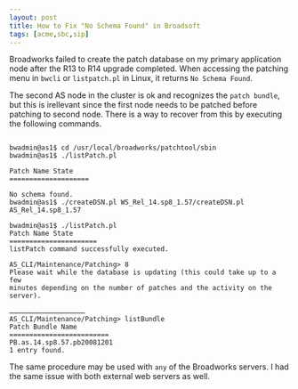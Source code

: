 ```yaml
---
layout: post
title: How to Fix "No Schema Found" in Broadsoft
tags: [acme,sbc,sip]
---
```

Broadworks failed to create the patch database on my primary application node after the R13 to R14 upgrade completed. When accessing the patching menu in `bwcli` or `listpatch.pl` in Linux, it returns `No Schema Found`.  

<!--more-->

The second AS node in the cluster is ok and recognizes the `patch bundle`, but this is irellevant since the first node needs to be patched before patching to second node.   There is a way to recover from this by executing the following commands.

```text

bwadmin@as1$ cd /usr/local/broadworks/patchtool/sbin
bwadmin@as1$ ./listPatch.pl

Patch Name State
====================

No schema found.
bwadmin@as1$ ./createDSN.pl WS_Rel_14.sp8_1.57/createDSN.pl AS_Rel_14.sp8_1.57

bwadmin@as1$ ./listPatch.pl
Patch Name State
======================
listPatch command successfully executed.

AS_CLI/Maintenance/Patching> 8
Please wait while the database is updating (this could take up to a few
minutes depending on the number of patches and the activity on the server).

…………………………………………………
AS_CLI/Maintenance/Patching> listBundle
Patch Bundle Name
=========================
PB.as.14.sp8.57.pb20081201
1 entry found.

```

The same procedure may be used with `any` of the Broadworks servers.  I had the same issue with both external web servers as well.




